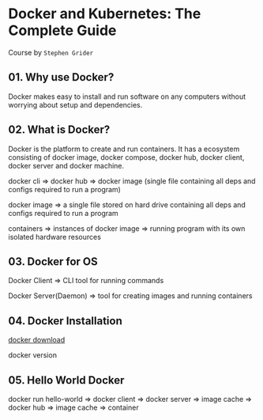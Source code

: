 # Docker and Kubernetes: The Complete Guide

Course by `Stephen Grider`

## 01. Why use Docker?

Docker makes easy to install and run software on any computers without worrying about setup and dependencies.

## 02. What is Docker?

Docker is the platform to create and run containers. It has a ecosystem consisting of docker image, docker compose, docker hub, docker client, docker server and docker machine.

docker cli => docker hub => docker image (single file containing all deps and configs required to run a program)

docker image => a single file stored on hard drive containing all deps and configs required to run a program

containers => instances of docker image => running program with its own isolated hardware resources

## 03. Docker for OS

Docker Client => CLI tool for running commands

Docker Server(Daemon) => tool for creating images and running containers

## 04. Docker Installation

[docker download](https://www.docker.com/get-started/)

docker version

## 05. Hello World Docker

docker run hello-world => docker client => docker server => image cache => docker hub => image cache => container
